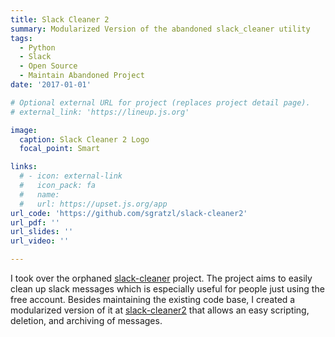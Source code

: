 ```yaml
---
title: Slack Cleaner 2
summary: Modularized Version of the abandoned slack_cleaner utility
tags:
  - Python
  - Slack
  - Open Source
  - Maintain Abandoned Project
date: '2017-01-01'

# Optional external URL for project (replaces project detail page).
# external_link: 'https://lineup.js.org'

image:
  caption: Slack Cleaner 2 Logo
  focal_point: Smart

links:
  # - icon: external-link
  #   icon_pack: fa
  #   name:
  #   url: https://upset.js.org/app
url_code: 'https://github.com/sgratzl/slack-cleaner2'
url_pdf: ''
url_slides: ''
url_video: ''

---
```


I took over the orphaned [slack-cleaner](https://github.com/sgratzl/slack-cleaner) project. The project aims to easily clean up slack messages which is especially useful for people just using the free account. Besides maintaining the existing code base, I created a modularized version of it at [slack-cleaner2](https://github.com/sgratzl/slack_cleaner2) that allows an easy scripting, deletion, and archiving of messages.
